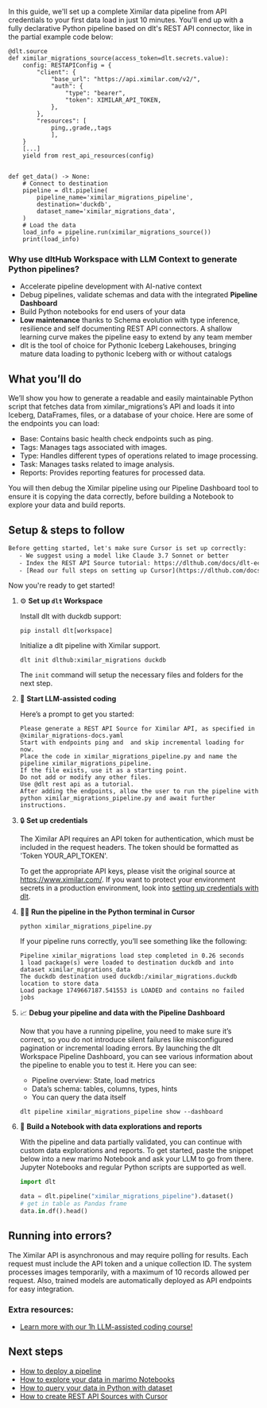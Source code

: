 In this guide, we'll set up a complete Ximilar data pipeline from API credentials to your first data load in just 10 minutes. You'll end up with a fully declarative Python pipeline based on dlt's REST API connector, like in the partial example code below:

```python-outcome
@dlt.source
def ximilar_migrations_source(access_token=dlt.secrets.value):
    config: RESTAPIConfig = {
        "client": {
            "base_url": "https://api.ximilar.com/v2/",
            "auth": {
                "type": "bearer",
                "token": XIMILAR_API_TOKEN,
            },
        },
        "resources": [
            ping,,grade,,tags
            ],
    }
    [...]
    yield from rest_api_resources(config)


def get_data() -> None:
    # Connect to destination
    pipeline = dlt.pipeline(
        pipeline_name='ximilar_migrations_pipeline',
        destination='duckdb',
        dataset_name='ximilar_migrations_data', 
    )
    # Load the data
    load_info = pipeline.run(ximilar_migrations_source())
    print(load_info) 
```

### Why use dltHub Workspace with LLM Context to generate Python pipelines?

- Accelerate pipeline development with AI-native context
- Debug pipelines, validate schemas and data with the integrated **Pipeline Dashboard**
- Build Python notebooks for end users of your data
- **Low maintenance** thanks to Schema evolution with type inference, resilience and self documenting REST API connectors. A shallow learning curve makes the pipeline easy to extend by any team member
- dlt is the tool of choice for Pythonic Iceberg Lakehouses, bringing mature data loading to pythonic Iceberg with or without catalogs

## What you’ll do

We’ll show you how to generate a readable and easily maintainable Python script that fetches data from ximilar_migrations’s API and loads it into Iceberg, DataFrames, files, or a database of your choice. Here are some of the endpoints you can load:

- Base: Contains basic health check endpoints such as ping.
- Tags: Manages tags associated with images.
- Type: Handles different types of operations related to image processing.
- Task: Manages tasks related to image analysis.
- Reports: Provides reporting features for processed data.

You will then debug the Ximilar pipeline using our Pipeline Dashboard tool to ensure it is copying the data correctly, before building a Notebook to explore your data and build reports.

## Setup & steps to follow

```default
Before getting started, let's make sure Cursor is set up correctly:
   - We suggest using a model like Claude 3.7 Sonnet or better
   - Index the REST API Source tutorial: https://dlthub.com/docs/dlt-ecosystem/verified-sources/rest_api/ and add it to context as **@dlt rest api**
   - [Read our full steps on setting up Cursor](https://dlthub.com/docs/dlt-ecosystem/llm-tooling/cursor-restapi#23-configuring-cursor-with-documentation)
```

Now you're ready to get started!

1. ⚙️ **Set up `dlt` Workspace**
    
    Install dlt with duckdb support:
    ```shell
    pip install dlt[workspace]
    ```

    Initialize a dlt pipeline with Ximilar support.
    ```shell
    dlt init dlthub:ximilar_migrations duckdb
    ```

    The `init` command will setup the necessary files and folders for the next step.
    
2. 🤠 **Start LLM-assisted coding**
    
    Here’s a prompt to get you started:
    
    ```prompt
    Please generate a REST API Source for Ximilar API, as specified in @ximilar_migrations-docs.yaml 
    Start with endpoints ping and  and skip incremental loading for now. 
    Place the code in ximilar_migrations_pipeline.py and name the pipeline ximilar_migrations_pipeline. 
    If the file exists, use it as a starting point. 
    Do not add or modify any other files. 
    Use @dlt rest api as a tutorial. 
    After adding the endpoints, allow the user to run the pipeline with python ximilar_migrations_pipeline.py and await further instructions.
    ```

    
3. 🔒 **Set up credentials** 
    
    The Ximilar API requires an API token for authentication, which must be included in the request headers. The token should be formatted as 'Token YOUR_API_TOKEN'.
    
    To get the appropriate API keys, please visit the original source at https://www.ximilar.com/.
    If you want to protect your environment secrets in a production environment, look into [setting up credentials with dlt](https://dlthub.com/docs/walkthroughs/add_credentials).
    
4. 🏃‍♀️ **Run the pipeline in the Python terminal in Cursor**
    
    ```shell
    python ximilar_migrations_pipeline.py
    ```
    
    If your pipeline runs correctly, you’ll see something like the following:
    
    ```shell
    Pipeline ximilar_migrations load step completed in 0.26 seconds
    1 load package(s) were loaded to destination duckdb and into dataset ximilar_migrations_data
    The duckdb destination used duckdb:/ximilar_migrations.duckdb location to store data
    Load package 1749667187.541553 is LOADED and contains no failed jobs
    ```
    
5. 📈 **Debug your pipeline and data with the Pipeline Dashboard**

    Now that you have a running pipeline, you need to make sure it’s correct, so you do not introduce silent failures like misconfigured pagination or incremental loading errors. By launching the dlt Workspace Pipeline Dashboard, you can see various information about the pipeline to enable you to test it. Here you can see:
    - Pipeline overview: State, load metrics
    - Data’s schema: tables, columns, types, hints
    - You can query the data itself
    
    ```shell
    dlt pipeline ximilar_migrations_pipeline show --dashboard
    ```
    
6. 🐍 **Build a Notebook with data explorations and reports**

    With the pipeline and data partially validated, you can continue with custom data explorations and reports. To get started, paste the snippet below into a new marimo Notebook and ask your LLM to go from there. Jupyter Notebooks and regular Python scripts are supported as well.

    
    ```python
    import dlt

   data = dlt.pipeline("ximilar_migrations_pipeline").dataset()
   # get in table as Pandas frame
   data.in.df().head()
    ```

## Running into errors?

The Ximilar API is asynchronous and may require polling for results. Each request must include the API token and a unique collection ID. The system processes images temporarily, with a maximum of 10 records allowed per request. Also, trained models are automatically deployed as API endpoints for easy integration.

### Extra resources:

- [Learn more with our 1h LLM-assisted coding course!](https://www.youtube.com/watch?v=GGid70rnJuM)

## Next steps

- [How to deploy a pipeline](https://dlthub.com/docs/walkthroughs/deploy-a-pipeline)
- [How to explore your data in marimo Notebooks](https://dlthub.com/docs/general-usage/dataset-access/marimo)
- [How to query your data in Python with dataset](https://dlthub.com/docs/general-usage/dataset-access/dataset)
- [How to create REST API Sources with Cursor](https://dlthub.com/docs/dlt-ecosystem/llm-tooling/cursor-restapi)